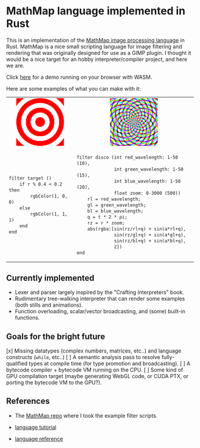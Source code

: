 # MathMap language implemented in Rust

This is an implementation of the
[MathMap image processing language](http://www.complang.tuwien.ac.at/schani/mathmap/)
in Rust. MathMap is a nice small scripting language for image filtering and
rendering that was originally designed for use as a GIMP plugin. I thought it
would be a nice target for an hobby interpreter/compiler project, and here we
are.

Click [here](https://nicolov.github.io/mathmap-rs/) for a demo running on your browser with WASM.

Here are some examples of what you can make with it:

<table>
<tbody>
<tr>
<td align="center">
    <img src="examples/render/target.png">
</td>
<td align="center">
    <img src="examples/render/disco.gif">
</td>
</tr>

<tr>

<td>

```
filter target ()
    if r % 0.4 < 0.2 then
        rgbColor(1, 0, 0)
    else
        rgbColor(1, 1, 1)
    end
end
```

</td>

<td>

```
filter disco (int red_wavelength: 1-50 (10),
              int green_wavelength: 1-50 (15),
              int blue_wavelength: 1-50 (20),
              float zoom: 0-3000 (500))
    rl = red_wavelength;
    gl = green_wavelength;
    bl = blue_wavelength;
    q = t * 2 * pi;
    rz = r * zoom;
    abs(rgba:[sin(rz/rl+q) + sin(a*rl+q),
              sin(rz/gl+q) + sin(a*gl+q),
              sin(rz/bl+q) + sin(a*bl+q),
              2])
end
```

</td>

</tr>

</tbody>

</table>

## Currently implemented

- Lexer and parser largely inspired by the "Crafting Interpreters" book.
- Rudimentary tree-walking interpreter that can render some examples (both
  stills and animations).
- Function overloading, scalar/vector broadcasting, and (some) built-in
  functions.

## Goals for the bright future

[x] Missing datatypes (complex numbers, matrices, etc..) and language constructs
  (`while`, etc..)
[ ] A semantic analysis pass to resolve fully-qualified types at compile time (for
  type promotion and broadcasting).
[ ] A bytecode compiler + bytecode VM running on the CPU.
[ ] Some kind of GPU compilation target (maybe generating WebGL code, or CUDA PTX,
  or porting the bytecode VM to the GPU?).

## References

- The [MathMap repo](https://github.com/schani/mathmap) where I took the example
  filter scripts.

- [language tutorial](https://www.complang.tuwien.ac.at/schani/mathmap/language.html)

- [language reference](https://www.complang.tuwien.ac.at/schani/mathmap/reference.html)
